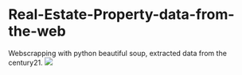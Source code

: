 # Real-Estate-Property-data-from-the-web
Webscrapping with python beautiful soup, extracted data from the century21.
![](https://cdn.discordapp.com/attachments/697056555421532239/709735047099318292/Screenshot_from_2020-05-12_12-52-37.png)

